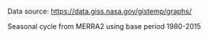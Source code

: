 Data source:
https://data.giss.nasa.gov/gistemp/graphs/

Seasonal cycle from MERRA2 using base period 1980-2015